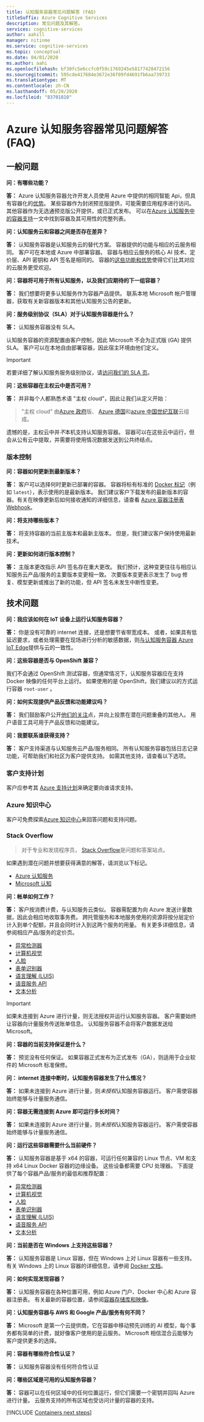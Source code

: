 ```yaml
---
title: 认知服务容器常见问题解答 (FAQ)
titleSuffix: Azure Cognitive Services
description: 常见问题及其解答。
services: cognitive-services
author: aahill
manager: nitinme
ms.service: cognitive-services
ms.topic: conceptual
ms.date: 04/01/2020
ms.author: aahi
ms.openlocfilehash: bf30fc5e6ccfc0f59c1769245e58177428472156
ms.sourcegitcommit: 595cde417684e3672e36f09fd4691fb6aa739733
ms.translationtype: MT
ms.contentlocale: zh-CN
ms.lasthandoff: 05/20/2020
ms.locfileid: "83701810"
---
```

# <a name="azure-cognitive-services-containers-frequently-asked-questions-faq"></a>Azure 认知服务容器常见问题解答 (FAQ)

## <a name="general-questions"></a>一般问题

**问：有哪些功能？**

**答：** Azure 认知服务容器允许开发人员使用 Azure 中提供的相同智能 Api，但具有容器化的[优势](../cognitive-services-container-support.md#features-and-benefits)。 某些容器作为封闭预览版提供，可能需要应用程序进行访问。 其他容器作为无选通预览版公开提供，或已正式发布。 可以在[Azure 认知服务中的容器支持](../cognitive-services-container-support.md#container-availability-in-azure-cognitive-services)一文中找到容器及其可用性的完整列表。 

**问：认知服务云和容器之间是否存在差异？**

**答：** 认知服务容器是认知服务云的替代方案。 容器提供的功能与相应的云服务相同。 客户可在本地或 Azure 中部署容器。 容器与相应云服务的核心 AI 技术、定价层、API 密钥和 API 签名是相同的。 容器的[这些功能和优势](../cognitive-services-container-support.md#features-and-benefits)使得它们比其对应的云服务更受欢迎。

**问：容器将可用于所有认知服务，以及我们应期待的下一组容器？**

**答：** 我们想要将更多认知服务作为容器产品提供。 联系本地 Microsoft 帐户管理器，获取有关新容器版本和其他认知服务公告的更新。

**问：服务级别协议（SLA）对于认知服务容器是什么？**

**答：** 认知服务容器没有 SLA。

认知服务容器的资源配置由客户控制，因此 Microsoft 不会为正式版 (GA) 提供 SLA。 客户可以在本地自由部署容器，因此宿主环境由他们定义。

> [!IMPORTANT]
> 若要详细了解认知服务服务级别协议，请[访问我们的 SLA 页](https://azure.microsoft.com/support/legal/sla/cognitive-services/v1_1/)。

**问：这些容器在主权云中是否可用？**

**答：** 并非每个人都熟悉术语 "主权 cloud"，因此让我们从定义开始：

> "主权 cloud" 由[Azure 政府](../../azure-government/documentation-government-welcome.md)版、 [Azure 德国](../../germany/germany-welcome.md)和[azure 中国世纪互联](https://docs.microsoft.com/azure/china/overview-operations)云组成。

遗憾的是，主权云中并*不*本机支持认知服务容器。 容器可以在这些云中运行，但会从公有云中提取，并需要将使用情况数据发送到公共终结点。

### <a name="versioning"></a>版本控制

**问：容器如何更新到最新版本？**

**答：** 客户可以选择何时更新已部署的容器。 容器将标有标准的 [Docker 标记](https://docs.docker.com/engine/reference/commandline/tag/)（例如 `latest`），表示使用的是最新版本。 我们建议客户下载发布的最新版本的容器。有关在映像更新后如何接收通知的详细信息，请查看 [Azure 容器注册表 Webhook](../../container-registry/container-registry-webhook.md)。
 
**问：将支持哪些版本？**

**答：** 将支持容器的当前主版本和最新主版本。 但是，我们建议客户保持使用最新技术。
 
**问：更新如何进行版本控制？**

**答：** 主版本更改指示 API 签名存在重大更改。 我们预计，这种变更往往与相应认知服务云产品/服务的主要版本变更相一致。 次要版本变更表示发生了 bug 修复、模型更新或推出了新的功能，但 API 签名未发生中断性变更。

## <a name="technical-questions"></a>技术问题

**问：我应该如何在 IoT 设备上运行认知服务容器？**

**答：** 你是没有可靠的 internet 连接，还是想要节省带宽成本。 或者，如果具有低延迟要求，或者处理需要在现场进行分析的敏感数据，则[与认知服务容器 Azure IoT Edge](https://azure.microsoft.com/blog/running-cognitive-services-on-iot-edge/)提供与云的一致性。

**问：这些容器是否与 OpenShift 兼容？** 

我们不会通过 OpenShift 测试容器，但通常情况下，认知服务容器应在支持 Docker 映像的任何平台上运行。 如果使用的是 OpenShift，我们建议以的方式运行容器 `root-user` 。

**问：如何实现提供产品反馈和功能建议吗？**

**答：** 我们鼓励客户公开[他们的关注](https://cognitive.uservoice.com/)点，并向上投票在潜在问题重叠的其他人。 用户语音工具可用于产品反馈和功能建议。

**问：我要联系谁获得支持？**

**答：** 客户支持渠道与认知服务云产品/服务相同。 所有认知服务容器包括日志记录功能，可帮助我们和社区为客户提供支持。 如需其他支持，请查看以下选项。

### <a name="customer-support-plan"></a>客户支持计划

客户应参考其 [Azure 支持计划](https://azure.microsoft.com/support/plans/)来确定要向谁请求支持。

### <a name="azure-knowledge-center"></a>Azure 知识中心

客户可免费探索[Azure 知识中心](https://azure.microsoft.com/resources/knowledge-center/)来回答问题和支持问题。

### <a name="stack-overflow"></a>Stack Overflow

> 对于专业和发烧程序员， [Stack Overflow](https://en.wikipedia.org/wiki/Stack_Overflow)是问题和答案站点。

如果遇到潜在问题并想要获得满意的解答，请浏览以下标记。

* [Azure 认知服务](https://stackoverflow.com/questions/tagged/azure-cognitive-services)
* [Microsoft 认知](https://stackoverflow.com/questions/tagged/microsoft-cognitive)

**问：帐单如何工作？**

**答：** 客户按消费计费，与认知服务云类似。 容器需配置为向 Azure 发送计量数据，因此会相应地收取事务费。 跨托管服务和本地服务使用的资源将按分层定价计入到单个配额，并且会同时计入到这两个服务的用量。 有关更多详细信息，请参阅相应产品/服务的定价页。

* [异常检测器][ad-containers-billing]
* [计算机视觉][cv-containers-billing]
* [人脸][fa-containers-billing]
* [表单识别器][fr-containers-billing]
* [语言理解 (LUIS)][lu-containers-billing]
* [语音服务 API][sp-containers-billing]
* [文本分析][ta-containers-billing]

> [!IMPORTANT]
> 如果未连接到 Azure 进行计量，则无法授权并运行认知服务容器。 客户需要始终让容器向计量服务传送账单信息。 认知服务容器不会将客户数据发送给 Microsoft。
 
**问：容器的当前支持保证是什么？**

**答：** 预览没有任何保证。 如果容器正式发布为正式发布（GA），则适用于企业软件的 Microsoft 标准保修。
 
**问： internet 连接中断时，认知服务容器发生了什么情况？**

**答：** 如果未连接到 Azure 进行计量，则*未授权*认知服务容器运行。 客户需使容器始终能够与计量服务通信。

**问：容器无需连接到 Azure 即可运行多长时间？**

**答：** 如果未连接到 Azure 进行计量，则*未授权*认知服务容器运行。 客户需使容器始终能够与计量服务通信。
 
**问：运行这些容器需要什么当前硬件？**

**答：** 认知服务容器是基于 x64 的容器，可运行任何兼容的 Linux 节点、VM 和支持 x64 Linux Docker 容器的边缘设备。 这些设备都需要 CPU 处理器。 下面提供了每个容器产品/服务的最低和推荐配置：

* [异常检测器][ad-containers-recommendations]
* [计算机视觉][cv-containers-recommendations]
* [人脸][fa-containers-recommendations]
* [表单识别器][fr-containers-recommendations]
* [语言理解 (LUIS)][lu-containers-recommendations]
* [语音服务 API][sp-containers-recommendations]
* [文本分析][ta-containers-recommendations]
 
**问：当前是否在 Windows 上支持这些容器？**

**答：** 认知服务容器是 Linux 容器，但在 Windows 上对 Linux 容器有一些支持。 有关 Windows 上的 Linux 容器的详细信息，请参阅 [Docker 文档](https://blog.docker.com/2017/09/preview-linux-containers-on-windows/)。
 
**问：如何实现发现容器？**

**答：** 认知服务容器在各种位置可用，例如 Azure 门户、Docker 中心和 Azure 容器注册表。 有关最新的容器位置，请参阅[容器存储库和映像](../cognitive-services-container-support.md#container-repositories-and-images)。

**问：认知服务容器与 AWS 和 Google 产品/服务有何不同？**

**答：** Microsoft 是第一个云提供商，它在容器中移动预先训练的 AI 模型，每个事务都有简单的计费，就好像客户使用的是云服务。 Microsoft 相信混合云能够为客户提供更多的选择。

**问：容器有哪些符合性认证？**

**答：** 认知服务容器没有任何符合性认证

**问：哪些区域是可用的认知服务容器？**

**答：** 容器可以在任何区域中的任何位置运行，但它们需要一个密钥并回叫 Azure 进行计量。 云服务支持的所有区域也受访问计量的容器的支持。

[!INCLUDE [Containers next steps](includes/containers-next-steps.md)]

[ad-containers]: ../anomaly-Detector/anomaly-detector-container-howto.md
[cv-containers]: ../computer-vision/computer-vision-how-to-install-containers.md
[fa-containers]: ../face/face-how-to-install-containers.md
[fr-containers]: ../form-recognizer/form-recognizer-container-howto.md
[lu-containers]: ../luis/luis-container-howto.md
[sp-containers]: ../speech-service/speech-container-howto.md
[ta-containers]: ../text-analytics/how-tos/text-analytics-how-to-install-containers.md

[ad-containers-billing]: ../anomaly-Detector/anomaly-detector-container-howto.md#billing
[cv-containers-billing]: ../computer-vision/computer-vision-how-to-install-containers.md#billing
[fa-containers-billing]: ../face/face-how-to-install-containers.md#billing
[fr-containers-billing]: ../form-recognizer/form-recognizer-container-howto.md#billing
[lu-containers-billing]: ../luis/luis-container-howto.md#billing
[sp-containers-billing]: ../speech-service/speech-container-howto.md#billing
[ta-containers-billing]: ../text-analytics/how-tos/text-analytics-how-to-install-containers.md#billing

[ad-containers-recommendations]: ../anomaly-Detector/anomaly-detector-container-howto.md#container-requirements-and-recommendations
[cv-containers-recommendations]: ../computer-vision/computer-vision-how-to-install-containers.md#container-requirements-and-recommendations
[fa-containers-recommendations]: ../face/face-how-to-install-containers.md#container-requirements-and-recommendations
[fr-containers-recommendations]: ../form-recognizer/form-recognizer-container-howto.md#container-requirements-and-recommendations
[lu-containers-recommendations]: ../luis/luis-container-howto.md#container-requirements-and-recommendations
[sp-containers-recommendations]: ../speech-service/speech-container-howto.md#container-requirements-and-recommendations
[ta-containers-recommendations]: ../text-analytics/how-tos/text-analytics-how-to-install-containers.md#container-requirements-and-recommendations
